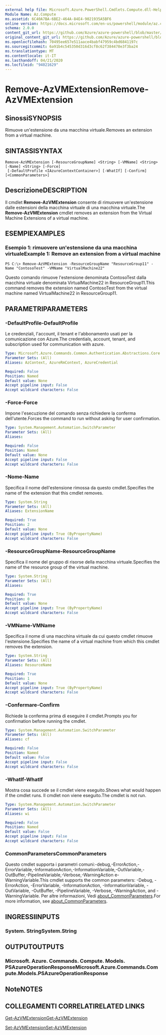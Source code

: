 ```yaml
---
external help file: Microsoft.Azure.PowerShell.Cmdlets.Compute.dll-Help.xml
Module Name: Az.Compute
ms.assetid: 6C40A7BA-6BE2-464A-84E4-9021935A5BF6
online version: https://docs.microsoft.com/en-us/powershell/module/az.compute/remove-azvmextension
schema: 2.0.0
content_git_url: https://github.com/Azure/azure-powershell/blob/master/src/Compute/Compute/help/Remove-AzVMExtension.md
original_content_git_url: https://github.com/Azure/azure-powershell/blob/master/src/Compute/Compute/help/Remove-AzVMExtension.md
ms.openlocfilehash: 70495ee657e511aace4babf47959c4bd6841197c
ms.sourcegitcommit: 6a91b4c545350d316d3cf8c62f384478e3f3ba24
ms.translationtype: MT
ms.contentlocale: it-IT
ms.lasthandoff: 04/21/2020
ms.locfileid: "94021629"
---
```

# <span data-ttu-id="accb7-101">Remove-AzVMExtension</span><span class="sxs-lookup"><span data-stu-id="accb7-101">Remove-AzVMExtension</span></span>

## <span data-ttu-id="accb7-102">Sinossi</span><span class="sxs-lookup"><span data-stu-id="accb7-102">SYNOPSIS</span></span>
<span data-ttu-id="accb7-103">Rimuove un'estensione da una macchina virtuale.</span><span class="sxs-lookup"><span data-stu-id="accb7-103">Removes an extension from a virtual machine.</span></span>

## <span data-ttu-id="accb7-104">SINTASSI</span><span class="sxs-lookup"><span data-stu-id="accb7-104">SYNTAX</span></span>

```
Remove-AzVMExtension [-ResourceGroupName] <String> [-VMName] <String> [-Name] <String> [-Force]
 [-DefaultProfile <IAzureContextContainer>] [-WhatIf] [-Confirm] [<CommonParameters>]
```

## <span data-ttu-id="accb7-105">Descrizione</span><span class="sxs-lookup"><span data-stu-id="accb7-105">DESCRIPTION</span></span>
<span data-ttu-id="accb7-106">Il cmdlet **Remove-AzVMExtension** consente di rimuovere un'estensione dalle estensioni della macchina virtuale di una macchina virtuale.</span><span class="sxs-lookup"><span data-stu-id="accb7-106">The **Remove-AzVMExtension** cmdlet removes an extension from the Virtual Machine Extensions of a virtual machine.</span></span>

## <span data-ttu-id="accb7-107">ESEMPI</span><span class="sxs-lookup"><span data-stu-id="accb7-107">EXAMPLES</span></span>

### <span data-ttu-id="accb7-108">Esempio 1: rimuovere un'estensione da una macchina virtuale</span><span class="sxs-lookup"><span data-stu-id="accb7-108">Example 1: Remove an extension from a virtual machine</span></span>
```
PS C:\> Remove-AzVMExtension -ResourceGroupName "ResourceGroup11" -Name "ContosoTest" -VMName "VirtualMachine22"
```

<span data-ttu-id="accb7-109">Questo comando rimuove l'estensione denominata ContosoTest dalla macchina virtuale denominata VirtualMachine22 in ResourceGroup11.</span><span class="sxs-lookup"><span data-stu-id="accb7-109">This command removes the extension named ContosoTest from the virtual machine named VirtualMachine22 in ResourceGroup11.</span></span>

## <span data-ttu-id="accb7-110">PARAMETRI</span><span class="sxs-lookup"><span data-stu-id="accb7-110">PARAMETERS</span></span>

### <span data-ttu-id="accb7-111">-DefaultProfile</span><span class="sxs-lookup"><span data-stu-id="accb7-111">-DefaultProfile</span></span>
<span data-ttu-id="accb7-112">Le credenziali, l'account, il tenant e l'abbonamento usati per la comunicazione con Azure.</span><span class="sxs-lookup"><span data-stu-id="accb7-112">The credentials, account, tenant, and subscription used for communication with azure.</span></span>

```yaml
Type: Microsoft.Azure.Commands.Common.Authentication.Abstractions.Core.IAzureContextContainer
Parameter Sets: (All)
Aliases: AzContext, AzureRmContext, AzureCredential

Required: False
Position: Named
Default value: None
Accept pipeline input: False
Accept wildcard characters: False
```

### <span data-ttu-id="accb7-113">-Force</span><span class="sxs-lookup"><span data-stu-id="accb7-113">-Force</span></span>
<span data-ttu-id="accb7-114">Impone l'esecuzione del comando senza richiedere la conferma dell'utente.</span><span class="sxs-lookup"><span data-stu-id="accb7-114">Forces the command to run without asking for user confirmation.</span></span>

```yaml
Type: System.Management.Automation.SwitchParameter
Parameter Sets: (All)
Aliases:

Required: False
Position: Named
Default value: None
Accept pipeline input: False
Accept wildcard characters: False
```

### <span data-ttu-id="accb7-115">-Nome</span><span class="sxs-lookup"><span data-stu-id="accb7-115">-Name</span></span>
<span data-ttu-id="accb7-116">Specifica il nome dell'estensione rimossa da questo cmdlet.</span><span class="sxs-lookup"><span data-stu-id="accb7-116">Specifies the name of the extension that this cmdlet removes.</span></span>

```yaml
Type: System.String
Parameter Sets: (All)
Aliases: ExtensionName

Required: True
Position: 2
Default value: None
Accept pipeline input: True (ByPropertyName)
Accept wildcard characters: False
```

### <span data-ttu-id="accb7-117">-ResourceGroupName</span><span class="sxs-lookup"><span data-stu-id="accb7-117">-ResourceGroupName</span></span>
<span data-ttu-id="accb7-118">Specifica il nome del gruppo di risorse della macchina virtuale.</span><span class="sxs-lookup"><span data-stu-id="accb7-118">Specifies the name of the resource group of the virtual machine.</span></span>

```yaml
Type: System.String
Parameter Sets: (All)
Aliases:

Required: True
Position: 0
Default value: None
Accept pipeline input: True (ByPropertyName)
Accept wildcard characters: False
```

### <span data-ttu-id="accb7-119">-VMName</span><span class="sxs-lookup"><span data-stu-id="accb7-119">-VMName</span></span>
<span data-ttu-id="accb7-120">Specifica il nome di una macchina virtuale da cui questo cmdlet rimuove l'estensione.</span><span class="sxs-lookup"><span data-stu-id="accb7-120">Specifies the name of a virtual machine from which this cmdlet removes the extension.</span></span>

```yaml
Type: System.String
Parameter Sets: (All)
Aliases: ResourceName

Required: True
Position: 1
Default value: None
Accept pipeline input: True (ByPropertyName)
Accept wildcard characters: False
```

### <span data-ttu-id="accb7-121">-Confermare</span><span class="sxs-lookup"><span data-stu-id="accb7-121">-Confirm</span></span>
<span data-ttu-id="accb7-122">Richiede la conferma prima di eseguire il cmdlet.</span><span class="sxs-lookup"><span data-stu-id="accb7-122">Prompts you for confirmation before running the cmdlet.</span></span>

```yaml
Type: System.Management.Automation.SwitchParameter
Parameter Sets: (All)
Aliases: cf

Required: False
Position: Named
Default value: False
Accept pipeline input: False
Accept wildcard characters: False
```

### <span data-ttu-id="accb7-123">-WhatIf</span><span class="sxs-lookup"><span data-stu-id="accb7-123">-WhatIf</span></span>
<span data-ttu-id="accb7-124">Mostra cosa succede se il cmdlet viene eseguito.</span><span class="sxs-lookup"><span data-stu-id="accb7-124">Shows what would happen if the cmdlet runs.</span></span>
<span data-ttu-id="accb7-125">Il cmdlet non viene eseguito.</span><span class="sxs-lookup"><span data-stu-id="accb7-125">The cmdlet is not run.</span></span>

```yaml
Type: System.Management.Automation.SwitchParameter
Parameter Sets: (All)
Aliases: wi

Required: False
Position: Named
Default value: False
Accept pipeline input: False
Accept wildcard characters: False
```

### <span data-ttu-id="accb7-126">CommonParameters</span><span class="sxs-lookup"><span data-stu-id="accb7-126">CommonParameters</span></span>
<span data-ttu-id="accb7-127">Questo cmdlet supporta i parametri comuni:-debug,-ErrorAction,-ErrorVariable,-InformationAction,-InformationVariable,-OutVariable,-OutBuffer,-PipelineVariable,-Verbose,-WarningAction e-WarningVariable.</span><span class="sxs-lookup"><span data-stu-id="accb7-127">This cmdlet supports the common parameters: -Debug, -ErrorAction, -ErrorVariable, -InformationAction, -InformationVariable, -OutVariable, -OutBuffer, -PipelineVariable, -Verbose, -WarningAction, and -WarningVariable.</span></span> <span data-ttu-id="accb7-128">Per altre informazioni, Vedi [about_CommonParameters](http://go.microsoft.com/fwlink/?LinkID=113216).</span><span class="sxs-lookup"><span data-stu-id="accb7-128">For more information, see [about_CommonParameters](http://go.microsoft.com/fwlink/?LinkID=113216).</span></span>

## <span data-ttu-id="accb7-129">INGRESSI</span><span class="sxs-lookup"><span data-stu-id="accb7-129">INPUTS</span></span>

### <span data-ttu-id="accb7-130">System. String</span><span class="sxs-lookup"><span data-stu-id="accb7-130">System.String</span></span>

## <span data-ttu-id="accb7-131">OUTPUT</span><span class="sxs-lookup"><span data-stu-id="accb7-131">OUTPUTS</span></span>

### <span data-ttu-id="accb7-132">Microsoft. Azure. Commands. Compute. Models. PSAzureOperationResponse</span><span class="sxs-lookup"><span data-stu-id="accb7-132">Microsoft.Azure.Commands.Compute.Models.PSAzureOperationResponse</span></span>

## <span data-ttu-id="accb7-133">Note</span><span class="sxs-lookup"><span data-stu-id="accb7-133">NOTES</span></span>

## <span data-ttu-id="accb7-134">COLLEGAMENTI CORRELATI</span><span class="sxs-lookup"><span data-stu-id="accb7-134">RELATED LINKS</span></span>

[<span data-ttu-id="accb7-135">Get-AzVMExtension</span><span class="sxs-lookup"><span data-stu-id="accb7-135">Get-AzVMExtension</span></span>](./Get-AzVMExtension.md)

[<span data-ttu-id="accb7-136">Set-AzVMExtension</span><span class="sxs-lookup"><span data-stu-id="accb7-136">Set-AzVMExtension</span></span>](./Set-AzVMExtension.md)


